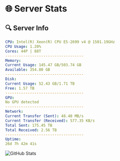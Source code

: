 # 🌐 Server Stats
## 🔍 Server Info
```yaml
CPU: Intel(R) Xeon(R) CPU E5-2699 v4 @ 1501.19GHz
CPU Usage: 1.20%
Cores: 44P | 88T
-----------------------------------
Memory:
Current Usage: 145.47 GB/503.74 GB
Available: 354.80 GB
-----------------------------------
Disk:
Current Usage: 52.43 GB/1.71 TB
Free: 1.57 TB
-----------------------------------
GPU:
No GPU detected
-----------------------------------
Network:
Current Transfer (Sent): 48.40 MB/s
Current Transfer (Received): 577.35 KB/s
Total Sent: 175.45 TB
Total Received: 2.56 TB
-----------------------------------
Uptime:
26d 7h 42m 41s
```
![GitHub Stats](https://img.shields.io/badge/Updated-2025-03-06_06:25:59-blue)